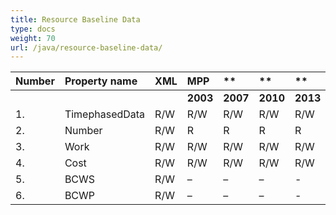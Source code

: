```yaml
---
title: Resource Baseline Data
type: docs
weight: 70
url: /java/resource-baseline-data/
---
```


|**Number** |**Property name** |**XML** |**MPP** |** |** |** |**Comments** |
| :- | :- | :- | :- | :- | :- | :- | :- |
| | | |**2003** |**2007** |**2010** |**2013** | |
|1. |TimephasedData |R/W |R/W |R/W |R/W |R/W| |
|2. |Number |R/W |R |R |R |R | |
|3. |Work |R/W |R/W |R/W |R/W |R/W| |
|4. |Cost |R/W |R/W |R/W |R/W |R/W| |
|5. |BCWS |R/W |– |– |– |- | |
|6. |BCWP |R/W |– |– |– |- | |

